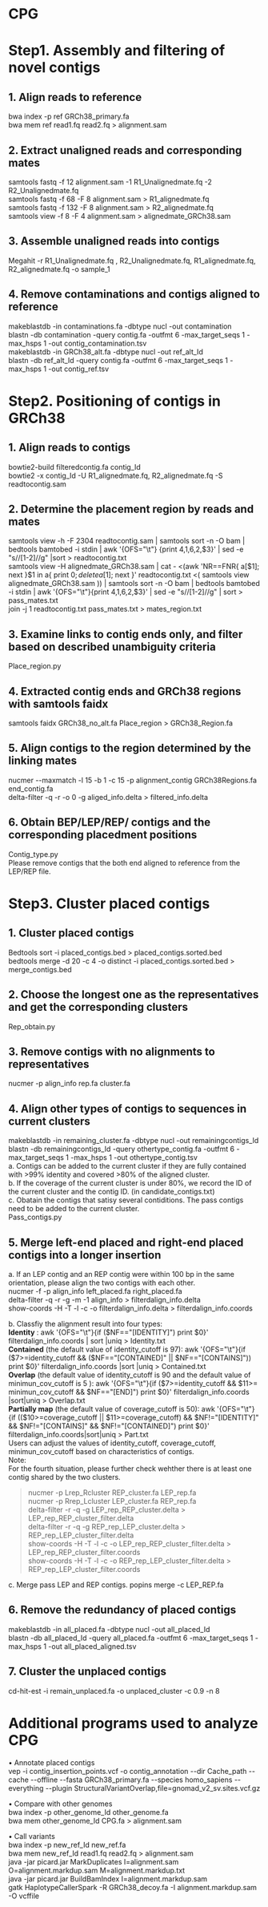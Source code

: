 # CPG
 
# Step1. Assembly and filtering of novel contigs <br>
## 1.	Align reads to reference <br>
bwa index -p ref GRCh38_primary.fa <br>
bwa mem ref read1.fq read2.fq > alignment.sam
 
## 2. Extract unaligned reads and corresponding mates <br>
samtools fastq -f 12 alignment.sam -1 R1_Unalignedmate.fq  -2 R2_Unalignedmate.fq  <br> 
samtools fastq -f 68 -F 8 alignment.sam > R1_alignedmate.fq <br>
samtools fastq -f 132 -F 8 alignment.sam > R2_alignedmate.fq <br>
samtools view -f 8 -F 4 alignment.sam > alignedmate_GRCh38.sam <br>
 
## 3. Assemble unaligned reads into contigs <br>
Megahit -r R1_Unalignedmate.fq , R2_Unalignedmate.fq, R1_alignedmate.fq, R2_alignedmate.fq  -o sample_1 <br>
 
## 4. 	Remove contaminations and contigs aligned to reference <br>
makeblastdb -in contaminations.fa -dbtype nucl -out contamination <br>
blastn -db contamination -query contig.fa -outfmt 6 -max_target_seqs 1  -max_hsps 1  -out  contig_contamination.tsv <br>
makeblastdb -in GRCh38_alt.fa -dbtype nucl -out ref_alt_Id <br>
blastn -db ref_alt_Id -query contig.fa -outfmt 6 -max_target_seqs 1  -max_hsps 1  -out  contig_ref.tsv <br>
 
# Step2. Positioning of contigs in GRCh38  <br>
## 1.	Align reads to contigs <br>
bowtie2-build filteredcontig.fa contig_Id<br>
bowtie2 -x contig_Id -U R1_alignedmate.fq, R2_alignedmate.fq  -S readtocontig.sam<br>
 
## 2. Determine the placement region by reads and mates<br>
samtools view -h -F 2304 readtocontig.sam  | samtools sort -n -O bam | bedtools bamtobed -i stdin | awk '{OFS="\t"} {print $4,$1,$6,$2,$3}' | sed -e "s/\/[1-2]//g" |sort > readtocontig.txt<br>
samtools view -H alignedmate_GRCh38.sam | cat - <(awk 'NR==FNR{ a[$1]; next }$1 in a{ print $0 ; delete a[$1]; next }' readtocontig.txt <( samtools view alignedmate_GRCh38.sam )) | samtools sort -n -O bam | bedtools bamtobed -i stdin | awk '{OFS="\t"}{print $4,$1,$6,$2,$3}' | sed -e "s/\/[1-2]//g" | sort > pass_mates.txt<br>
join -j 1 readtocontig.txt pass_mates.txt > mates_region.txt<br>

## 3.	Examine links to contig ends only, and filter based on described unambiguity criteria<br> 
Place_region.py<br> 

## 4. Extracted contig ends and GRCh38 regions with samtools faidx<br> 
samtools faidx GRCh38_no_alt.fa Place_region > GRCh38_Region.fa<br> 

## 5. Align contigs to the region determined by the linking mates <br>
nucmer  --maxmatch -l 15 -b 1 -c 15 -p alignment_contig GRCh38Regions.fa end_contig.fa<br>
delta-filter -q -r -o 0 -g aliged_info.delta > filtered_info.delta <br> 

## 6. Obtain BEP/LEP/REP/ contigs and the corresponding placedment positions  <br> 
Contig_type.py <br> 
Please remove contigs that the both end aligned to reference from the LEP/REP file. <br>

# Step3. Cluster placed contigs <br>
## 1.	Cluster placed contigs <br>
Bedtools sort -i  placed_contigs.bed >  placed_contigs.sorted.bed <br>
bedtools merge -d 20 -c 4 -o distinct -i  placed_contigs.sorted.bed > merge_contigs.bed <br>

## 2. Choose the longest one as the representatives and get the corresponding clusters <br>
Rep_obtain.py <br>

## 3. Remove contigs with no alignments to representatives <br>
nucmer -p align_info  rep.fa cluster.fa<br>

## 4. Align other types of contigs to sequences in current clusters <br>
makeblastdb -in remaining_cluster.fa -dbtype nucl -out remainingcontigs_Id<br>
blastn -db remainingcontigs_Id -query othertype_contig.fa -outfmt 6 -max_target_seqs 1  -max_hsps 1  -out  othertype_contig.tsv<br>
a. Contigs can be added to the current cluster if they are fully contained with >99% identity and covered >80% of the aligned cluster. <br>
b. If the coverage of the current cluster is under 80%, we record the ID of the current cluster and the contig ID. (in candidate_contigs.txt) <br>
c. Obatain the contigs that satisy several contiditions. The pass contigs need to be added to the current cluster.<br>
Pass_contigs.py<br>
 
## 5. Merge left-end placed and right-end placed contigs into a longer insertion<br>
a. If an LEP contig and an REP contig were within 100 bp in the same orientation, please align the two contigs with each other. <br> 
nucmer -f  -p align_info left_placed.fa  right_placed.fa<br>
delta-filter -q  -r -g -m -1 align_info > filterdalign_info.delta<br>
show-coords -H -T -l -c -o filterdalign_info.delta > filterdalign_info.coords<br>

b. Classfiy the alignment result into four types:<br>
**Identity** : awk '{OFS="\t"}{if ($NF=="[IDENTITY]") print $0}' filterdalign_info.coords | sort |uniq > Identity.txt<br>
**Contained** (the default value of identity_cutoff is 97): awk '{OFS="\t"}{if ($7>=identity_cutoff && ($NF=="[CONTAINED]" || $NF=="[CONTAINS]")) print $0}' filterdalign_info.coords |sort |uniq  > Contained.txt<br>
**Overlap** (the default value of identity_cutoff is 90 and the default value of minimun_cov_cutoff is 5 ): awk '{OFS="\t"}{if ($7>=identity_cutoff && $11>= minimun_cov_cutoff && $NF=="[END]") print $0}' filterdalign_info.coords |sort|uniq  > Overlap.txt<br>
**Partially map** (the default value of coverage_cutoff is 50): awk '{OFS="\t"}{if (($10>=coverage_cutoff || $11>=coverage_cutoff) && $NF!="[IDENTITY]" && $NF!="[CONTAINS]" && $NF!="[CONTAINED]") print $0}' filterdalign_info.coords|sort|uniq  > Part.txt<br>
Users can adjust the values of identity_cutoff, coverage_cutoff, minimun_cov_cutoff based on characteristics of contigs.<br>
Note: <br>
 For the fourth situation, please further check wehther there is at least one contig shared by the two clusters.<br>
>nucmer -p Lrep_Rcluster  REP_cluster.fa LEP_rep.fa   <br>
>nucmer -p Rrep_Lcluster LEP_cluster.fa  REP_rep.fa<br>
>delta-filter  -r -q -g LEP_rep_REP_cluster.delta > LEP_rep_REP_cluster_filter.delta<br>
>delta-filter  -r -q -g REP_rep_LEP_cluster.delta > REP_rep_LEP_cluster_filter.delta<br>
>show-coords -H -T -l -c -o LEP_rep_REP_cluster_filter.delta > LEP_rep_REP_cluster_filter.coords<br>
>show-coords -H -T -l -c -o REP_rep_LEP_cluster_filter.delta > REP_rep_LEP_cluster_filter.coords  <br>      
        
c. Merge pass LEP and REP contigs.
popins merge -c LEP_REP.fa <br>

## 6. Remove the redundancy of placed contigs<br>
makeblastdb -in all_placed.fa -dbtype nucl -out all_placed_Id<br>
blastn -db all_placed_Id -query all_placed.fa -outfmt 6 -max_target_seqs 1  -max_hsps 1  -out  all_placed_aligned.tsv<br>

## 7. Cluster the unplaced contigs<br>
cd-hit-est -i remain_unplaced.fa -o unplaced_cluster  -c 0.9 -n 8 <br>

# Additional programs used to analyze CPG  <br>
•	Annotate placed contigs <br>
vep -i contig_insertion_points.vcf -o contig_annotation --dir Cache_path --cache --offline --fasta GRCh38_primary.fa --species homo_sapiens --everything --plugin StructuralVariantOverlap,file=gnomad_v2_sv.sites.vcf.gz <br>

•	Compare with other genomes <br>
bwa index -p other_genome_Id  other_genome.fa <br>
bwa mem other_genome_Id CPG.fa > alignment.sam <br>

•	Call variants  <br>
bwa index -p new_ref_Id  new_ref.fa <br>
bwa mem new_ref_Id read1.fq read2.fq > alignment.sam <br>
java -jar picard.jar MarkDuplicates I=alignment.sam O=alignment.markdup.sam M=alignment.markdup.txt <br>
java  -jar picard.jar BuildBamIndex I=alignment.markdup.sam <br>
gatk HaplotypeCallerSpark -R GRCh38_decoy.fa -I alignment.markdup.sam -O vcffile <br>

